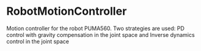 # RobotMotionController
Motion controller for the robot PUMA560. Two strategies are used: PD control with gravity compensation in the joint space and Inverse dynamics control in the joint space
